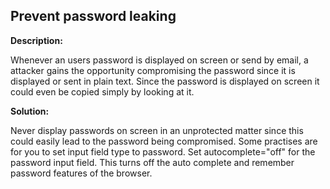 
Prevent password leaking
-------

**Description:**

Whenever an users password is displayed on screen or send by email, a attacker gains the opportunity compromising the password since it is displayed or sent in plain text. Since the password is displayed on screen it could even be copied simply by looking at it.


**Solution:**

Never display passwords on screen in an unprotected matter since this could easily lead to the password being compromised. Some practises are for you to set input field type to password. Set autocomplete="off" for the password input field. This turns off the auto complete and remember password features of the browser.
